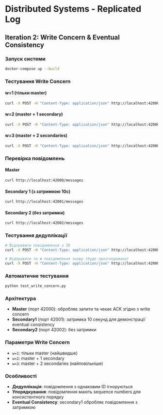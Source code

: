 # Distributed Systems - Replicated Log

## Iteration 2: Write Concern & Eventual Consistency

### Запуск системи

```bash
docker-compose up --build
```

### Тестування Write Concern

#### w=1 (тільки master)
```bash
curl -X POST -H "Content-Type: application/json" http://localhost:42000/messages -d '{"message": "msg1", "w": 1}'
```

#### w=2 (master + 1 secondary)
```bash
curl -X POST -H "Content-Type: application/json" http://localhost:42000/messages -d '{"message": "msg2", "w": 2}'
```

#### w=3 (master + 2 secondaries)
```bash
curl -X POST -H "Content-Type: application/json" http://localhost:42000/messages -d '{"message": "msg3", "w": 3}'
```

### Перевірка повідомлень

#### Master
```bash
curl http://localhost:42000/messages
```

#### Secondary 1 (з затримкою 10с)
```bash
curl http://localhost:42001/messages
```

#### Secondary 2 (без затримки)
```bash
curl http://localhost:42002/messages
```

### Тестування дедуплікації

```bash
# Відправити повідомлення з ID
curl -X POST -H "Content-Type: application/json" http://localhost:42000/messages -d '{"message": "test", "w": 1, "id": 100}'

# Відправити те ж повідомлення знову (буде проігноровано)
curl -X POST -H "Content-Type: application/json" http://localhost:42000/messages -d '{"message": "test", "w": 1, "id": 100}'
```

### Автоматичне тестування

```bash
python test_write_concern.py
```

### Архітектура

- **Master** (порт 42000): обробляє запити та чекає ACK згідно з write concern
- **Secondary1** (порт 42001): затримка 10 секунд для демонстрації eventual consistency
- **Secondary2** (порт 42002): без затримки

### Параметри Write Concern

- `w=1`: тільки master (найшвидше)
- `w=2`: master + 1 secondary
- `w=3`: master + 2 secondaries (найповільніше)

### Особливості

- **Дедуплікація**: повідомлення з однаковим ID ігноруються
- **Упорядкування**: повідомлення мають sequence numbers для консистентного порядку
- **Eventual Consistency**: secondary1 обробляє повідомлення з затримкою
